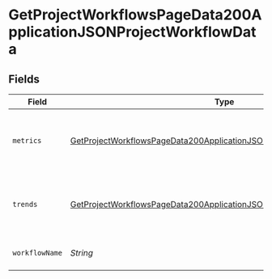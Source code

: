 # GetProjectWorkflowsPageData200ApplicationJSONProjectWorkflowData


## Fields

| Field                                                                                                                                                                         | Type                                                                                                                                                                          | Required                                                                                                                                                                      | Description                                                                                                                                                                   | Example                                                                                                                                                                       |
| ----------------------------------------------------------------------------------------------------------------------------------------------------------------------------- | ----------------------------------------------------------------------------------------------------------------------------------------------------------------------------- | ----------------------------------------------------------------------------------------------------------------------------------------------------------------------------- | ----------------------------------------------------------------------------------------------------------------------------------------------------------------------------- | ----------------------------------------------------------------------------------------------------------------------------------------------------------------------------- |
| `metrics`                                                                                                                                                                     | [GetProjectWorkflowsPageData200ApplicationJSONProjectWorkflowDataMetrics](../../models/operations/GetProjectWorkflowsPageData200ApplicationJSONProjectWorkflowDataMetrics.md) | :heavy_check_mark:                                                                                                                                                            | Metrics aggregated across a workflow or branchfor a project.                                                                                                                  |                                                                                                                                                                               |
| `trends`                                                                                                                                                                      | [GetProjectWorkflowsPageData200ApplicationJSONProjectWorkflowDataTrends](../../models/operations/GetProjectWorkflowsPageData200ApplicationJSONProjectWorkflowDataTrends.md)   | :heavy_check_mark:                                                                                                                                                            | Trends aggregated across a workflow or branch for a project.                                                                                                                  |                                                                                                                                                                               |
| `workflowName`                                                                                                                                                                | *String*                                                                                                                                                                      | :heavy_check_mark:                                                                                                                                                            | The name of the workflow.                                                                                                                                                     | build-and-test                                                                                                                                                                |